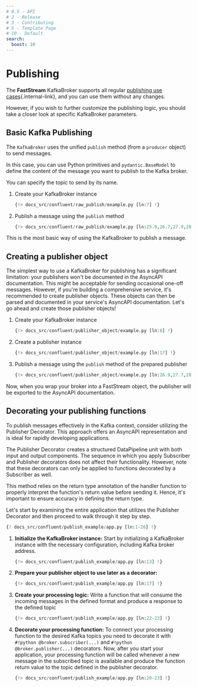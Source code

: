 ```yaml
---
# 0.5 - API
# 2 - Release
# 3 - Contributing
# 5 - Template Page
# 10 - Default
search:
  boost: 10
---
```


# Publishing

The **FastStream** KafkaBroker supports all regular [publishing use cases](../../getting-started/publishing/index.md){.internal-link}, and you can use them without any changes.

However, if you wish to further customize the publishing logic, you should take a closer look at specific KafkaBroker parameters.

## Basic Kafka Publishing

The `KafkaBroker` uses the unified `publish` method (from a `producer` object) to send messages.

In this case, you can use Python primitives and `pydantic.BaseModel` to define the content of the message you want to publish to the Kafka broker.

You can specify the topic to send by its name.

1. Create your KafkaBroker instance

    ```python linenums="1"
    {!> docs_src/confluent/raw_publish/example.py [ln:7] !}
    ```

2. Publish a message using the `publish` method

    ```python linenums="1"
    {!> docs_src/confluent/raw_publish/example.py [ln:25.9,26.7,27.9,28.9,29.9,30.9,31.9] !}
    ```

This is the most basic way of using the KafkaBroker to publish a message.

## Creating a publisher object

The simplest way to use a KafkaBroker for publishing has a significant limitation: your publishers won't be documented in the AsyncAPI documentation. This might be acceptable for sending occasional one-off messages. However, if you're building a comprehensive service, it's recommended to create publisher objects. These objects can then be parsed and documented in your service's AsyncAPI documentation. Let's go ahead and create those publisher objects!

1. Create your KafkaBroker instance

    ```python linenums="1"
    {!> docs_src/confluent/publisher_object/example.py [ln:8] !}
    ```

2. Create a publisher instance

    ```python linenums="1"
    {!> docs_src/confluent/publisher_object/example.py [ln:17] !}
    ```

3. Publish a message using the `publish` method of the prepared publisher

    ```python linenums="1"
    {!> docs_src/confluent/publisher_object/example.py [ln:26.9,27.7,28.9,29.9,30.9,31.9] !}
    ```

Now, when you wrap your broker into a FastStream object, the publisher will be exported to the AsyncAPI documentation.

## Decorating your publishing functions

To publish messages effectively in the Kafka context, consider utilizing the Publisher Decorator. This approach offers an AsyncAPI representation and is ideal for rapidly developing applications.

The Publisher Decorator creates a structured DataPipeline unit with both input and output components. The sequence in which you apply Subscriber and Publisher decorators does not affect their functionality. However, note that these decorators can only be applied to functions decorated by a Subscriber as well.

This method relies on the return type annotation of the handler function to properly interpret the function's return value before sending it. Hence, it's important to ensure accuracy in defining the return type.

Let's start by examining the entire application that utilizes the Publisher Decorator and then proceed to walk through it step by step.

```python linenums="1"
{! docs_src/confluent/publish_example/app.py [ln:1-26] !}
```

1. **Initialize the KafkaBroker instance:** Start by initializing a KafkaBroker instance with the necessary configuration, including Kafka broker address.

    ```python linenums="1"
    {!> docs_src/confluent/publish_example/app.py [ln:13] !}
    ```

2. **Prepare your publisher object to use later as a decorator:**

    ```python linenums="1"
    {!> docs_src/confluent/publish_example/app.py [ln:17] !}
    ```

3. **Create your processing logic:** Write a function that will consume the incoming messages in the defined format and produce a response to the defined topic

    ```python linenums="1"
    {!> docs_src/confluent/publish_example/app.py [ln:22-23] !}
    ```

4. **Decorate your processing function:** To connect your processing function to the desired Kafka topics you need to decorate it with `#!python @broker.subscriber(...)` and `#!python @broker.publisher(...)` decorators. Now, after you start your application, your processing function will be called whenever a new message in the subscribed topic is available and produce the function return value to the topic defined in the publisher decorator.

    ```python linenums="1"
    {!> docs_src/confluent/publish_example/app.py [ln:20-23] !}
    ```
